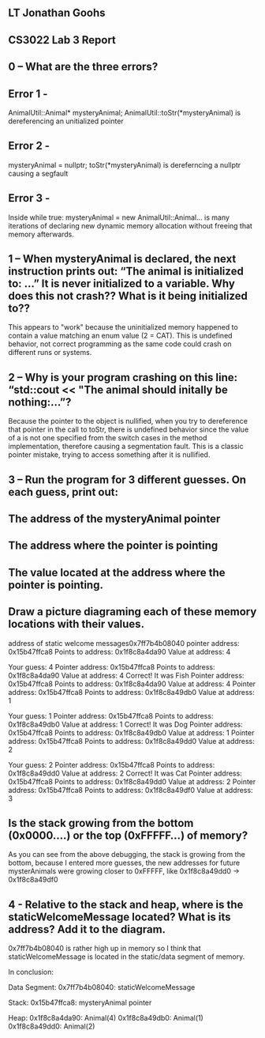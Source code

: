 ## LT Jonathan Goohs
## CS3022 Lab 3 Report

## 0 – What are the three errors?​
## Error 1 - 
AnimalUtil::Animal* mysteryAnimal;
AnimalUtil::toStr(*mysteryAnimal) is dereferencing an unitialized pointer
## Error 2 -
mysteryAnimal = nullptr; toStr(*mysteryAnimal)
is dereferncing a nullptr causing a segfault
## Error 3 -
Inside while true: mysteryAnimal = new AnimalUtil::Animal... is many iterations of declaring new dynamic memory allocation without freeing that memory afterwards.
## 1 – When mysteryAnimal is declared, the next instruction prints out: “The animal is initialized to: …” It is never initialized to a variable. Why does this not crash?? What is it being initialized to??​
This appears to "work" because the uninitialized memory happened to contain a value matching an enum value (2 = CAT). This is undefined behavior, not correct programming as the same code could crash on different runs or systems.
## 2 – Why is your program crashing on this line: “std::cout << "The animal should initally be nothing:…”?​
Because the pointer to the object is nullified, when you try to dereference that pointer in the call to toStr, there is undefined behavior since the value of a is not one specified from the switch cases in the method implementation, therefore causing a segmentation fault. This is a classic pointer mistake, trying to access something after it is nullified.
## 3 – Run the program for 3 different guesses. On each guess, print out:​

## The address of the mysteryAnimal pointer​
## The address where the pointer is pointing​
## The value located at the address where the pointer is pointing.​
## Draw a picture diagraming each of these memory locations with their values.​

address of static welcome messages0x7ff7b4b08040
pointer address: 0x15b47ffca8
Points to address: 0x1f8c8a4da90
Value at address: 4

Your guess: 4
Pointer address: 0x15b47ffca8
Points to address: 0x1f8c8a4da90
Value at address: 4
Correct! It was Fish
Pointer address: 0x15b47ffca8
Points to address: 0x1f8c8a4da90
Value at address: 4
Pointer address: 0x15b47ffca8
Points to address: 0x1f8c8a49db0
Value at address: 1

Your guess: 1
Pointer address: 0x15b47ffca8
Points to address: 0x1f8c8a49db0
Value at address: 1
Correct! It was Dog
Pointer address: 0x15b47ffca8
Points to address: 0x1f8c8a49db0
Value at address: 1
Pointer address: 0x15b47ffca8
Points to address: 0x1f8c8a49dd0
Value at address: 2

Your guess: 2
Pointer address: 0x15b47ffca8
Points to address: 0x1f8c8a49dd0
Value at address: 2
Correct! It was Cat
Pointer address: 0x15b47ffca8
Points to address: 0x1f8c8a49dd0
Value at address: 2
Pointer address: 0x15b47ffca8
Points to address: 0x1f8c8a49df0
Value at address: 3

## Is the stack growing from the bottom (0x0000….) or the top (0xFFFFF…) of memory?​

As you can see from the above debugging, the stack is growing from the bottom, because I entered more guesses, the new addresses for future mysterAnimals were growing closer to 0xFFFFF, like 0x1f8c8a49dd0 -> 0x1f8c8a49df0

## 4 - Relative to the stack and heap, where is the staticWelcomeMessage located? What is its address? Add it to the diagram.​

0x7ff7b4b08040 is rather high up in memory so I think that staticWelcomeMessage is located in the static/data segment of memory.

In conclusion:

Data Segment:
0x7ff7b4b08040: staticWelcomeMessage

Stack:
0x15b47ffca8: mysteryAnimal pointer

Heap:
0x1f8c8a4da90: Animal(4)
0x1f8c8a49db0: Animal(1)
0x1f8c8a49dd0: Animal(2)


